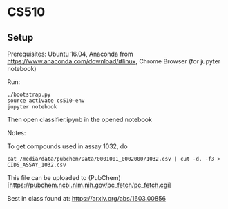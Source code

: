 # CS510

## Setup

Prerequisites: Ubuntu 16.04, Anaconda from https://www.anaconda.com/download/#linux, Chrome Browser (for jupyter notebook)

Run:

```
./bootstrap.py
source activate cs510-env
jupyter notebook
```

Then open classifier.ipynb in the opened notebook


Notes:

To get compounds used in assay 1032, do

```
cat /media/data/pubchem/Data/0001001_0002000/1032.csv | cut -d, -f3 > CIDS_ASSAY_1032.csv
```

This file can be uploaded to (PubChem)[https://pubchem.ncbi.nlm.nih.gov/pc_fetch/pc_fetch.cgi]

Best in class found at:
https://arxiv.org/abs/1603.00856



